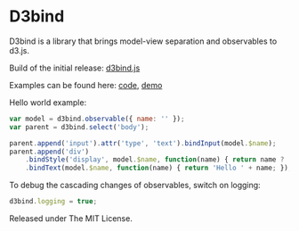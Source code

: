 D3bind
======

D3bind is a library that brings model-view separation and observables to d3.js.

Build of the initial release: [d3bind.js](https://github.com/ggmod/d3bind/releases/download/v0.1.1/d3bind.js)

Examples can be found here: [code](https://github.com/ggmod/d3bind-demo), [demo](https://ggmod.github.io/d3bind-demo)

Hello world example:

```javascript
var model = d3bind.observable({ name: '' });
var parent = d3bind.select('body');

parent.append('input').attr('type', 'text').bindInput(model.$name);
parent.append('div')
    .bindStyle('display', model.$name, function(name) { return name ? 'block' : 'none'; })
    .bindText(model.$name, function(name) { return 'Hello ' + name; });
```

To debug the cascading changes of observables, switch on logging:
```javascript
d3bind.logging = true;
```

Released under The MIT License.
